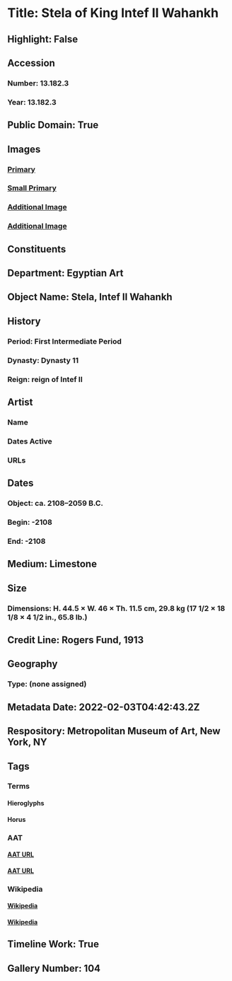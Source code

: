 # Title: Stela of King Intef II Wahankh
## Highlight: False
## Accession
### Number: 13.182.3
### Year: 13.182.3
## Public Domain: True
## Images
### [Primary](https://images.metmuseum.org/CRDImages/eg/original/LC-13_182_3_EGDP026346.jpg)
### [Small Primary](https://images.metmuseum.org/CRDImages/eg/web-large/LC-13_182_3_EGDP026346.jpg)
### [Additional Image](https://images.metmuseum.org/CRDImages/eg/original/13.182.3_detail.jpg)
### [Additional Image](https://images.metmuseum.org/CRDImages/eg/original/DP156516.jpg)
## Constituents
## Department: Egyptian Art
## Object Name: Stela, Intef II Wahankh
## History
### Period: First Intermediate Period
### Dynasty: Dynasty 11
### Reign: reign of Intef II
## Artist
### Name
### Dates Active
### URLs
## Dates
### Object: ca. 2108–2059 B.C.
### Begin: -2108
### End: -2108
## Medium: Limestone
## Size
### Dimensions: H. 44.5 × W. 46 × Th. 11.5 cm, 29.8 kg (17 1/2 × 18 1/8 × 4 1/2 in., 65.8 lb.)
## Credit Line: Rogers Fund, 1913
## Geography
### Type: (none assigned)
## Metadata Date: 2022-02-03T04:42:43.2Z
## Respository: Metropolitan Museum of Art, New York, NY
## Tags
### Terms
#### Hieroglyphs
#### Horus
### AAT
#### [AAT URL](http://vocab.getty.edu/page/aat/300028721)
#### [AAT URL](http://vocab.getty.edu/page/ia/901001076)
### Wikipedia
#### [Wikipedia]()
#### [Wikipedia]()
## Timeline Work: True
## Gallery Number: 104